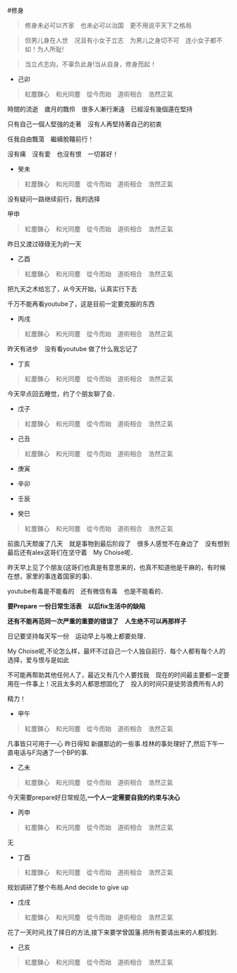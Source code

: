 #修身　　

> 修身未必可以齐家　也未必可以治国　更不用说平天下之格局

> 但男儿身在人世　况且有小女子立志　为男儿之身切不可　连小女子都不如！为人所耻!

> 当立点志向，不辜负此身!当从自身，修身而起！



* 己卯
> 紅塵鍊心　和光同塵　從今而始　道術相合　浩然正氣

時間的流逝　歲月的飄伶　很多人漸行漸遠　已經沒有幾個還在堅持　

只有自己一個人堅強的走著　沒有人再堅持著自己的初衷

任我自由飄蕩　繼續脫韁前行！

沒有痛　沒有愛　也沒有恨　一切甚好！

* 癸未
> 紅塵鍊心　和光同塵　從今而始　道術相合　浩然正氣

没有疑问一路继续前行，我的选择


甲申
> 紅塵鍊心　和光同塵　從今而始　道術相合　浩然正氣

昨日又渡过碌碌无为的一天

* 乙酉
>紅塵鍊心　和光同塵　從今而始　道術相合　浩然正氣

把九天之术给忘了，从今天开始，认真实行下去

千万不能再看youtube了，这是目前一定要克服的东西


* 丙戌
>紅塵鍊心　和光同塵　從今而始　道術相合　浩然正氣

昨天有进步　没有看youtube 做了什么我忘记了


* 丁亥
>紅塵鍊心　和光同塵　從今而始　道術相合　浩然正氣

今天早点回去睡觉，约了个朋友聊了会．


* 戊子
>紅塵鍊心　和光同塵　從今而始　道術相合　浩然正氣

* 己丑
>紅塵鍊心　和光同塵　從今而始　道術相合　浩然正氣

* 庚寅



* 辛卯

* 壬辰

* 癸巳
>紅塵鍊心　和光同塵　從今而始　道術相合　浩然正氣

前面几天颓废了几天　就是事物到最后阶段了　很多人感觉不在身边了　没有想到最后还有alex这哥们在坚守着　My Choise呢．

昨天早上见了个朋友(这哥们也真是有意思来的，也真不知道他是干麻的，有时候在想，家里的事连着国家的事)．

youtube有毒是不能看的　还有微信有毒　也是不能看的．

**要Prepare 一份日常生活表　以后fix生活中的缺陷**

**还有不能再范同一次严重的重要的错误了　人生绝不可以再那样子**

日记要坚持每天写一份　运动早上与晚上都要处理．

My Choise呢,不论怎么样，最坏不过自己一个人独自前行．每个人都有每个人的选择，爱与恨与是如此

不可能再帮助其他任何人了，最近又有几个人要找我　现在的时间最主要都一定要用在一件事上！况且太多的人都思想固化了　投入的时间只是徒劳浪费所有人的

精力！


* 甲午
>紅塵鍊心　和光同塵　從今而始　道術相合　浩然正氣

凡事皆只可用于一心 昨日得知 新疆那边的一些事.桂林的事处理好了,然后下午一直电话与F沟通了一个BP的事.

* 乙未
>紅塵鍊心　和光同塵　從今而始　道術相合　浩然正氣

今天需要prepare好日常规范,**一个人一定需要自我的约束与决心**


* 丙申
>紅塵鍊心　和光同塵　從今而始　道術相合　浩然正氣

无

* 丁酉
>紅塵鍊心　和光同塵　從今而始　道術相合　浩然正氣

规划调研了整个布局.And decide to give up


* 戊戌
>紅塵鍊心　和光同塵　從今而始　道術相合　浩然正氣

花了一天时间,找了择日的方法,接下来要学曾国藩.把所有要请出来的人都找到.

* 己亥
>紅塵鍊心　和光同塵　從今而始　道術相合　浩然正氣

